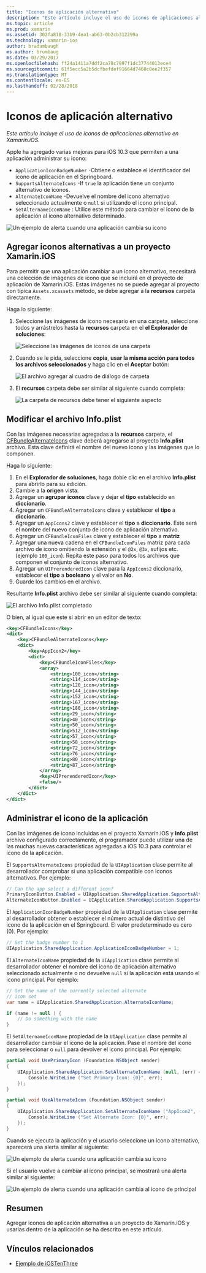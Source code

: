 ```yaml
---
title: "Iconos de aplicación alternativo"
description: "Este artículo incluye el uso de iconos de aplicaciones alternativo en Xamarin.iOS."
ms.topic: article
ms.prod: xamarin
ms.assetid: 302fa818-33b9-4ea1-ab63-0b2cb312299a
ms.technology: xamarin-ios
author: bradumbaugh
ms.author: brumbaug
ms.date: 03/29/2017
ms.openlocfilehash: ff24a1411a7ddf2ca78c7997f1dc37744013ece4
ms.sourcegitcommit: 61f5ecc5a2b5dcfbefdef91664d7460c0ee2f357
ms.translationtype: MT
ms.contentlocale: es-ES
ms.lasthandoff: 02/28/2018
---
```

# <a name="alternate-app-icons"></a>Iconos de aplicación alternativo

_Este artículo incluye el uso de iconos de aplicaciones alternativo en Xamarin.iOS._

Apple ha agregado varias mejoras para iOS 10.3 que permiten a una aplicación administrar su icono:

 - `ApplicationIconBadgeNumber` -Obtiene o establece el identificador del icono de aplicación en el Springboard.
 - `SupportsAlternateIcons` -If `true` la aplicación tiene un conjunto alternativo de iconos.
 - `AlternateIconName` -Devuelve el nombre del icono alternativo seleccionado actualmente o `null` si utilizando el icono principal.
 - `SetAlternameIconName` : Utilice este método para cambiar el icono de la aplicación al icono alternativo determinado.

![](alternate-app-icons-images/icons04.png "Un ejemplo de alerta cuando una aplicación cambia su icono")

<a name="Adding-Alternate-Icons" />

## <a name="adding-alternate-icons-to-a-xamarinios-project"></a>Agregar iconos alternativas a un proyecto Xamarin.iOS

Para permitir que una aplicación cambiar a un icono alternativo, necesitará una colección de imágenes de icono que se incluirá en el proyecto de aplicación de Xamarin.iOS. Estas imágenes no se puede agregar al proyecto con típica `Assets.xcassets` método, se debe agregar a la **recursos** carpeta directamente.

Haga lo siguiente:

1. Seleccione las imágenes de icono necesario en una carpeta, seleccione todos y arrástrelos hasta la **recursos** carpeta en el **el Explorador de soluciones**:

    ![](alternate-app-icons-images/icons00.png "Seleccione las imágenes de iconos de una carpeta")

2. Cuando se le pida, seleccione **copia**, **usar la misma acción para todos los archivos seleccionados** y haga clic en el **Aceptar** botón:

    ![](alternate-app-icons-images/icons02.png "El archivo agregar al cuadro de diálogo de carpeta")

3. El **recursos** carpeta debe ser similar al siguiente cuando completa:

    ![](alternate-app-icons-images/icons01.png "La carpeta de recursos debe tener el siguiente aspecto")

<a name="Modifying-the-Info.plist-File" />

## <a name="modifying-the-infoplist-file"></a>Modificar el archivo Info.plist

Con las imágenes necesarias agregadas a la **recursos** carpeta, el [CFBundleAlternateIcons](https://developer.apple.com/library/content/documentation/General/Reference/InfoPlistKeyReference/Articles/CoreFoundationKeys.html#//apple_ref/doc/uid/TP40009249-SW13) clave deberá agregarse al proyecto **Info.plist** archivo. Esta clave definirá el nombre del nuevo icono y las imágenes que lo componen.

Haga lo siguiente:

1. En el **Explorador de soluciones**, haga doble clic en el archivo **Info.plist** para abrirlo para su edición.
2. Cambie a la **origen** vista.
3. Agregar un **agrupar iconos** clave y dejar el **tipo** establecido en **diccionario**.
4. Agregar un `CFBundleAlternateIcons` clave y establecer el **tipo** a **diccionario**.
5. Agregar un `AppIcons2` clave y establecer el **tipo** a **diccionario**. Este será el nombre del nuevo conjunto de icono de aplicación alternativo.
6. Agregar un `CFBundleIconFiles` clave y establecer el **tipo** a **matriz**
7. Agregar una nueva cadena en el `CFBundleIconFiles` matriz para cada archivo de icono omitiendo la extensión y el `@2x`, `@3x`, sufijos etc. (ejemplo `100_icon`). Repita este paso para todos los archivos que componen el conjunto de iconos alternativo.
8. Agregar un `UIPrerenderedIcon` clave para la `AppIcons2` diccionario, establecer el **tipo** a **booleano** y el valor en **No**.
9. Guarde los cambios en el archivo.

Resultante **Info.plist** archivo debe ser similar al siguiente cuando completa:

![](alternate-app-icons-images/icons03.png "El archivo Info.plist completado")

O bien, al igual que este si abrir en un editor de texto:

```xml
<key>CFBundleIcons</key>
<dict>
    <key>CFBundleAlternateIcons</key>
    <dict>
        <key>AppIcon2</key>
        <dict>
            <key>CFBundleIconFiles</key>
            <array>
                <string>100_icon</string>
                <string>114_icon</string>
                <string>120_icon</string>
                <string>144_icon</string>
                <string>152_icon</string>
                <string>167_icon</string>
                <string>180_icon</string>
                <string>29_icon</string>
                <string>40_icon</string>
                <string>50_icon</string>
                <string>512_icon</string>
                <string>57_icon</string>
                <string>58_icon</string>
                <string>72_icon</string>
                <string>76_icon</string>
                <string>80_icon</string>
                <string>87_icon</string>
            </array>
            <key>UIPrerenderedIcon</key>
            <false/>
        </dict>
    </dict>
</dict>
```

<a name="Managing-the-Apps-Icon" />

## <a name="managing-the-apps-icon"></a>Administrar el icono de la aplicación 

Con las imágenes de icono incluidas en el proyecto Xamarin.iOS y **Info.plist** archivo configurado correctamente, el programador puede utilizar una de las muchas nuevas características agregadas a iOS 10.3 para controlar el icono de la aplicación.

El `SupportsAlternateIcons` propiedad de la `UIApplication` clase permite al desarrollador comprobar si una aplicación compatible con iconos alternativos. Por ejemplo:

```csharp
// Can the app select a different icon?
PrimaryIconButton.Enabled = UIApplication.SharedApplication.SupportsAlternateIcons;
AlternateIconButton.Enabled = UIApplication.SharedApplication.SupportsAlternateIcons;
```

El `ApplicationIconBadgeNumber` propiedad de la `UIApplication` clase permite al desarrollador obtener o establecer el número actual de distintivo del icono de la aplicación en el Springboard. El valor predeterminado es cero (0). Por ejemplo:

```csharp
// Set the badge number to 1
UIApplication.SharedApplication.ApplicationIconBadgeNumber = 1;
```

El `AlternateIconName` propiedad de la `UIApplication` clase permite al desarrollador obtener el nombre del icono de aplicación alternativo seleccionado actualmente o no devuelve `null` si la aplicación está usando el icono principal. Por ejemplo:

```csharp
// Get the name of the currently selected alternate
// icon set
var name = UIApplication.SharedApplication.AlternateIconName;

if (name != null ) {
    // Do something with the name
}
```

El `SetAlternameIconName` propiedad de la `UIApplication` clase permite al desarrollador cambiar el icono de la aplicación. Pase el nombre del icono para seleccionar o `null` para devolver el icono principal. Por ejemplo:

```csharp
partial void UsePrimaryIcon (Foundation.NSObject sender)
{
    UIApplication.SharedApplication.SetAlternateIconName (null, (err) => {
        Console.WriteLine ("Set Primary Icon: {0}", err);
    });
}

partial void UseAlternateIcon (Foundation.NSObject sender)
{
    UIApplication.SharedApplication.SetAlternateIconName ("AppIcon2", (err) => {
        Console.WriteLine ("Set Alternate Icon: {0}", err);
    });
}
```

Cuando se ejecuta la aplicación y el usuario seleccione un icono alternativo, aparecerá una alerta similar al siguiente:

![](alternate-app-icons-images/icons04.png "Un ejemplo de alerta cuando una aplicación cambia su icono")

Si el usuario vuelve a cambiar al icono principal, se mostrará una alerta similar al siguiente:

![](alternate-app-icons-images/icons05.png "Un ejemplo de alerta cuando una aplicación cambia al icono de principal")

<a name="Summary" />

## <a name="summary"></a>Resumen

Agregar iconos de aplicación alternativa a un proyecto de Xamarin.iOS y usarlas dentro de la aplicación se ha descrito en este artículo.



## <a name="related-links"></a>Vínculos relacionados

- [Ejemplo de iOSTenThree](https://developer.xamarin.com/samples/ios/iOS10/iOSTenThree)
